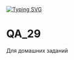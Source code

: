 [![Typing SVG](https://readme-typing-svg.herokuapp.com/?color=%980002BCF&lines=Runeolf+QA29+student)](https://git.io/typing-svg)
# QA_29
Для домашних заданий 
